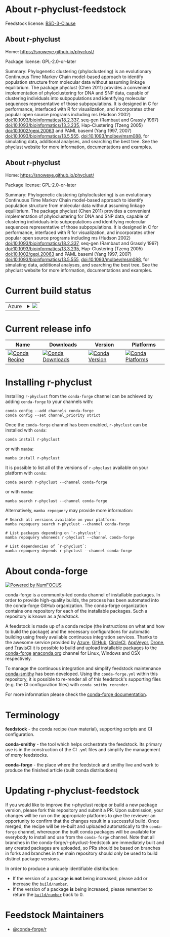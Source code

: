 About r-phyclust-feedstock
==========================

Feedstock license: [BSD-3-Clause](https://github.com/conda-forge/r-phyclust-feedstock/blob/main/LICENSE.txt)


About r-phyclust
----------------

Home: https://snoweye.github.io/phyclust/

Package license: GPL-2.0-or-later

Summary: Phylogenetic clustering (phyloclustering) is an evolutionary Continuous Time Markov Chain model-based approach to identify population structure from molecular data without assuming linkage equilibrium. The package phyclust (Chen 2011) provides a convenient implementation of phyloclustering for DNA and SNP data, capable of clustering individuals into subpopulations and identifying molecular sequences representative of those subpopulations. It is designed in C for performance, interfaced with R for visualization, and incorporates other popular open source programs including ms (Hudson 2002) <doi:10.1093/bioinformatics/18.2.337>, seq-gen (Rambaut and Grassly 1997) <doi:10.1093/bioinformatics/13.3.235>, Hap-Clustering (Tzeng 2005) <doi:10.1002/gepi.20063> and PAML baseml (Yang 1997, 2007) <doi:10.1093/bioinformatics/13.5.555>, <doi:10.1093/molbev/msm088>, for simulating data, additional analyses, and searching the best tree. See the phyclust website for more information, documentations and examples.

About r-phyclust
----------------

Home: https://snoweye.github.io/phyclust/

Package license: GPL-2.0-or-later

Summary: Phylogenetic clustering (phyloclustering) is an evolutionary Continuous Time Markov Chain model-based approach to identify population structure from molecular data without assuming linkage equilibrium. The package phyclust (Chen 2011) provides a convenient implementation of phyloclustering for DNA and SNP data, capable of clustering individuals into subpopulations and identifying molecular sequences representative of those subpopulations. It is designed in C for performance, interfaced with R for visualization, and incorporates other popular open source programs including ms (Hudson 2002) <doi:10.1093/bioinformatics/18.2.337>, seq-gen (Rambaut and Grassly 1997) <doi:10.1093/bioinformatics/13.3.235>, Hap-Clustering (Tzeng 2005) <doi:10.1002/gepi.20063> and PAML baseml (Yang 1997, 2007) <doi:10.1093/bioinformatics/13.5.555>, <doi:10.1093/molbev/msm088>, for simulating data, additional analyses, and searching the best tree. See the phyclust website for more information, documentations and examples.

Current build status
====================


<table>
    
  <tr>
    <td>Azure</td>
    <td>
      <details>
        <summary>
          <a href="https://dev.azure.com/conda-forge/feedstock-builds/_build/latest?definitionId=12983&branchName=main">
            <img src="https://dev.azure.com/conda-forge/feedstock-builds/_apis/build/status/r-phyclust-feedstock?branchName=main">
          </a>
        </summary>
        <table>
          <thead><tr><th>Variant</th><th>Status</th></tr></thead>
          <tbody><tr>
              <td>linux_64_r_base4.4</td>
              <td>
                <a href="https://dev.azure.com/conda-forge/feedstock-builds/_build/latest?definitionId=12983&branchName=main">
                  <img src="https://dev.azure.com/conda-forge/feedstock-builds/_apis/build/status/r-phyclust-feedstock?branchName=main&jobName=linux&configuration=linux%20linux_64_r_base4.4" alt="variant">
                </a>
              </td>
            </tr><tr>
              <td>linux_64_r_base4.5</td>
              <td>
                <a href="https://dev.azure.com/conda-forge/feedstock-builds/_build/latest?definitionId=12983&branchName=main">
                  <img src="https://dev.azure.com/conda-forge/feedstock-builds/_apis/build/status/r-phyclust-feedstock?branchName=main&jobName=linux&configuration=linux%20linux_64_r_base4.5" alt="variant">
                </a>
              </td>
            </tr><tr>
              <td>linux_aarch64_r_base4.4</td>
              <td>
                <a href="https://dev.azure.com/conda-forge/feedstock-builds/_build/latest?definitionId=12983&branchName=main">
                  <img src="https://dev.azure.com/conda-forge/feedstock-builds/_apis/build/status/r-phyclust-feedstock?branchName=main&jobName=linux&configuration=linux%20linux_aarch64_r_base4.4" alt="variant">
                </a>
              </td>
            </tr><tr>
              <td>linux_aarch64_r_base4.5</td>
              <td>
                <a href="https://dev.azure.com/conda-forge/feedstock-builds/_build/latest?definitionId=12983&branchName=main">
                  <img src="https://dev.azure.com/conda-forge/feedstock-builds/_apis/build/status/r-phyclust-feedstock?branchName=main&jobName=linux&configuration=linux%20linux_aarch64_r_base4.5" alt="variant">
                </a>
              </td>
            </tr><tr>
              <td>linux_ppc64le_r_base4.4</td>
              <td>
                <a href="https://dev.azure.com/conda-forge/feedstock-builds/_build/latest?definitionId=12983&branchName=main">
                  <img src="https://dev.azure.com/conda-forge/feedstock-builds/_apis/build/status/r-phyclust-feedstock?branchName=main&jobName=linux&configuration=linux%20linux_ppc64le_r_base4.4" alt="variant">
                </a>
              </td>
            </tr><tr>
              <td>linux_ppc64le_r_base4.5</td>
              <td>
                <a href="https://dev.azure.com/conda-forge/feedstock-builds/_build/latest?definitionId=12983&branchName=main">
                  <img src="https://dev.azure.com/conda-forge/feedstock-builds/_apis/build/status/r-phyclust-feedstock?branchName=main&jobName=linux&configuration=linux%20linux_ppc64le_r_base4.5" alt="variant">
                </a>
              </td>
            </tr><tr>
              <td>osx_64_r_base4.4</td>
              <td>
                <a href="https://dev.azure.com/conda-forge/feedstock-builds/_build/latest?definitionId=12983&branchName=main">
                  <img src="https://dev.azure.com/conda-forge/feedstock-builds/_apis/build/status/r-phyclust-feedstock?branchName=main&jobName=osx&configuration=osx%20osx_64_r_base4.4" alt="variant">
                </a>
              </td>
            </tr><tr>
              <td>osx_64_r_base4.5</td>
              <td>
                <a href="https://dev.azure.com/conda-forge/feedstock-builds/_build/latest?definitionId=12983&branchName=main">
                  <img src="https://dev.azure.com/conda-forge/feedstock-builds/_apis/build/status/r-phyclust-feedstock?branchName=main&jobName=osx&configuration=osx%20osx_64_r_base4.5" alt="variant">
                </a>
              </td>
            </tr><tr>
              <td>win_64_r_base4.4</td>
              <td>
                <a href="https://dev.azure.com/conda-forge/feedstock-builds/_build/latest?definitionId=12983&branchName=main">
                  <img src="https://dev.azure.com/conda-forge/feedstock-builds/_apis/build/status/r-phyclust-feedstock?branchName=main&jobName=win&configuration=win%20win_64_r_base4.4" alt="variant">
                </a>
              </td>
            </tr><tr>
              <td>win_64_r_base4.5</td>
              <td>
                <a href="https://dev.azure.com/conda-forge/feedstock-builds/_build/latest?definitionId=12983&branchName=main">
                  <img src="https://dev.azure.com/conda-forge/feedstock-builds/_apis/build/status/r-phyclust-feedstock?branchName=main&jobName=win&configuration=win%20win_64_r_base4.5" alt="variant">
                </a>
              </td>
            </tr>
          </tbody>
        </table>
      </details>
    </td>
  </tr>
</table>

Current release info
====================

| Name | Downloads | Version | Platforms |
| --- | --- | --- | --- |
| [![Conda Recipe](https://img.shields.io/badge/recipe-r--phyclust-green.svg)](https://anaconda.org/conda-forge/r-phyclust) | [![Conda Downloads](https://img.shields.io/conda/dn/conda-forge/r-phyclust.svg)](https://anaconda.org/conda-forge/r-phyclust) | [![Conda Version](https://img.shields.io/conda/vn/conda-forge/r-phyclust.svg)](https://anaconda.org/conda-forge/r-phyclust) | [![Conda Platforms](https://img.shields.io/conda/pn/conda-forge/r-phyclust.svg)](https://anaconda.org/conda-forge/r-phyclust) |

Installing r-phyclust
=====================

Installing `r-phyclust` from the `conda-forge` channel can be achieved by adding `conda-forge` to your channels with:

```
conda config --add channels conda-forge
conda config --set channel_priority strict
```

Once the `conda-forge` channel has been enabled, `r-phyclust` can be installed with `conda`:

```
conda install r-phyclust
```

or with `mamba`:

```
mamba install r-phyclust
```

It is possible to list all of the versions of `r-phyclust` available on your platform with `conda`:

```
conda search r-phyclust --channel conda-forge
```

or with `mamba`:

```
mamba search r-phyclust --channel conda-forge
```

Alternatively, `mamba repoquery` may provide more information:

```
# Search all versions available on your platform:
mamba repoquery search r-phyclust --channel conda-forge

# List packages depending on `r-phyclust`:
mamba repoquery whoneeds r-phyclust --channel conda-forge

# List dependencies of `r-phyclust`:
mamba repoquery depends r-phyclust --channel conda-forge
```


About conda-forge
=================

[![Powered by
NumFOCUS](https://img.shields.io/badge/powered%20by-NumFOCUS-orange.svg?style=flat&colorA=E1523D&colorB=007D8A)](https://numfocus.org)

conda-forge is a community-led conda channel of installable packages.
In order to provide high-quality builds, the process has been automated into the
conda-forge GitHub organization. The conda-forge organization contains one repository
for each of the installable packages. Such a repository is known as a *feedstock*.

A feedstock is made up of a conda recipe (the instructions on what and how to build
the package) and the necessary configurations for automatic building using freely
available continuous integration services. Thanks to the awesome service provided by
[Azure](https://azure.microsoft.com/en-us/services/devops/), [GitHub](https://github.com/),
[CircleCI](https://circleci.com/), [AppVeyor](https://www.appveyor.com/),
[Drone](https://cloud.drone.io/welcome), and [TravisCI](https://travis-ci.com/)
it is possible to build and upload installable packages to the
[conda-forge](https://anaconda.org/conda-forge) [anaconda.org](https://anaconda.org/)
channel for Linux, Windows and OSX respectively.

To manage the continuous integration and simplify feedstock maintenance
[conda-smithy](https://github.com/conda-forge/conda-smithy) has been developed.
Using the ``conda-forge.yml`` within this repository, it is possible to re-render all of
this feedstock's supporting files (e.g. the CI configuration files) with ``conda smithy rerender``.

For more information please check the [conda-forge documentation](https://conda-forge.org/docs/).

Terminology
===========

**feedstock** - the conda recipe (raw material), supporting scripts and CI configuration.

**conda-smithy** - the tool which helps orchestrate the feedstock.
                   Its primary use is in the construction of the CI ``.yml`` files
                   and simplify the management of *many* feedstocks.

**conda-forge** - the place where the feedstock and smithy live and work to
                  produce the finished article (built conda distributions)


Updating r-phyclust-feedstock
=============================

If you would like to improve the r-phyclust recipe or build a new
package version, please fork this repository and submit a PR. Upon submission,
your changes will be run on the appropriate platforms to give the reviewer an
opportunity to confirm that the changes result in a successful build. Once
merged, the recipe will be re-built and uploaded automatically to the
`conda-forge` channel, whereupon the built conda packages will be available for
everybody to install and use from the `conda-forge` channel.
Note that all branches in the conda-forge/r-phyclust-feedstock are
immediately built and any created packages are uploaded, so PRs should be based
on branches in forks and branches in the main repository should only be used to
build distinct package versions.

In order to produce a uniquely identifiable distribution:
 * If the version of a package **is not** being increased, please add or increase
   the [``build/number``](https://docs.conda.io/projects/conda-build/en/latest/resources/define-metadata.html#build-number-and-string).
 * If the version of a package **is** being increased, please remember to return
   the [``build/number``](https://docs.conda.io/projects/conda-build/en/latest/resources/define-metadata.html#build-number-and-string)
   back to 0.

Feedstock Maintainers
=====================

* [@conda-forge/r](https://github.com/orgs/conda-forge/teams/r/)

